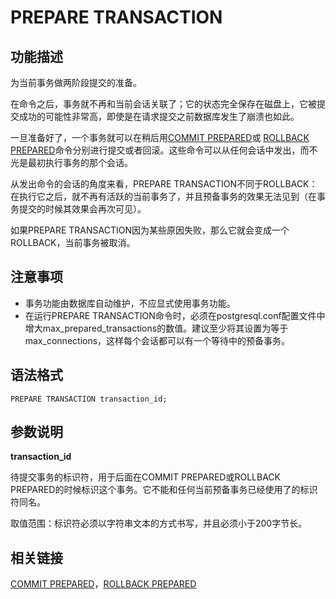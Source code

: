 # PREPARE TRANSACTION

## 功能描述<a name="zh-cn_topic_0283137205_zh-cn_topic_0237122172_zh-cn_topic_0059779173_s84c1f6c6e66743a3b5e71a25e070e50f"></a>

为当前事务做两阶段提交的准备。

在命令之后，事务就不再和当前会话关联了；它的状态完全保存在磁盘上，它被提交成功的可能性非常高，即使是在请求提交之前数据库发生了崩溃也如此。

一旦准备好了，一个事务就可以在稍后用[COMMIT PREPARED](COMMIT-PREPARED.md)或  [ROLLBACK PREPARED](ROLLBACK-PREPARED.md)命令分别进行提交或者回滚。这些命令可以从任何会话中发出，而不光是最初执行事务的那个会话。

从发出命令的会话的角度来看，PREPARE TRANSACTION不同于ROLLBACK：在执行它之后，就不再有活跃的当前事务了，并且预备事务的效果无法见到（在事务提交的时候其效果会再次可见）。

如果PREPARE TRANSACTION因为某些原因失败，那么它就会变成一个ROLLBACK，当前事务被取消。

## 注意事项<a name="zh-cn_topic_0283137205_zh-cn_topic_0237122172_zh-cn_topic_0059779173_sa5991e597322481d9b5cf468c92b7af7"></a>

-   事务功能由数据库自动维护，不应显式使用事务功能。
-   在运行PREPARE TRANSACTION命令时，必须在postgresql.conf配置文件中增大max\_prepared\_transactions的数值。建议至少将其设置为等于max\_connections，这样每个会话都可以有一个等待中的预备事务。

## 语法格式<a name="zh-cn_topic_0283137205_zh-cn_topic_0237122172_zh-cn_topic_0059779173_s53fd0bedc6174ab7a4c21729b10b8889"></a>

```
PREPARE TRANSACTION transaction_id;
```

## 参数说明<a name="zh-cn_topic_0283137205_zh-cn_topic_0237122172_zh-cn_topic_0059779173_safa475d1f6f848039db0d794c7f5aa5b"></a>

**transaction\_id**

待提交事务的标识符，用于后面在COMMIT PREPARED或ROLLBACK PREPARED的时候标识这个事务。它不能和任何当前预备事务已经使用了的标识符同名。

取值范围：标识符必须以字符串文本的方式书写，并且必须小于200字节长。

## 相关链接<a name="zh-cn_topic_0283137205_zh-cn_topic_0237122172_zh-cn_topic_0059779173_s2562d8e8d89a4cd981f08e57f14bb219"></a>

[COMMIT PREPARED](COMMIT-PREPARED.md)，[ROLLBACK PREPARED](ROLLBACK-PREPARED.md)

